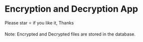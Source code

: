 # Encryption and Decryption App

Please star ⭐ if you like it, Thanks

Note: Encrypted and Decrypted files are stored in the database.

